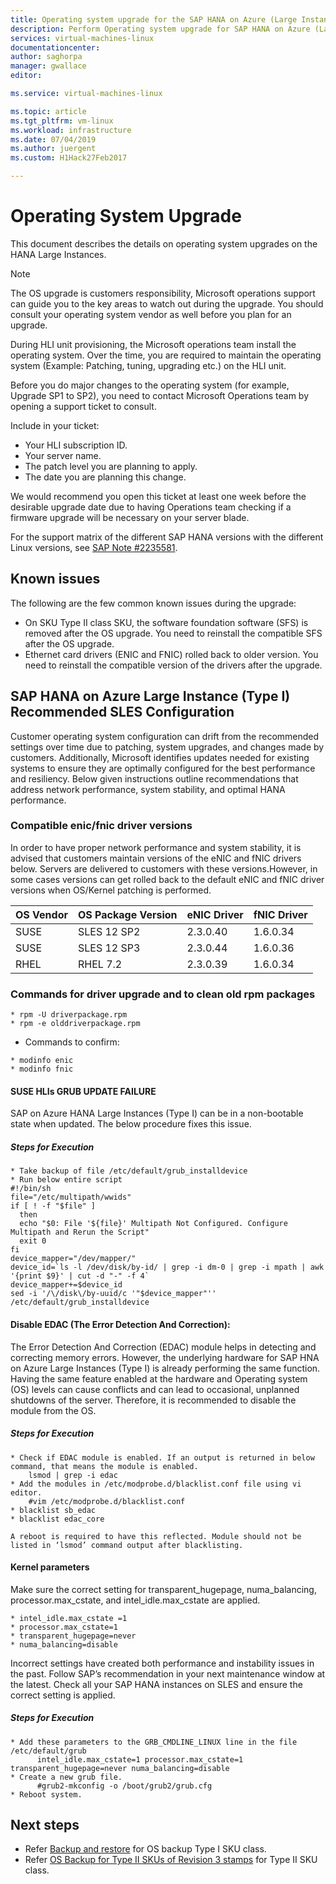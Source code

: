 ```yaml
---
title: Operating system upgrade for the SAP HANA on Azure (Large Instances)| Microsoft Docs
description: Perform Operating system upgrade for SAP HANA on Azure (Large Instances)
services: virtual-machines-linux
documentationcenter:
author: saghorpa
manager: gwallace
editor:

ms.service: virtual-machines-linux

ms.topic: article
ms.tgt_pltfrm: vm-linux
ms.workload: infrastructure
ms.date: 07/04/2019
ms.author: juergent
ms.custom: H1Hack27Feb2017

---
```

# Operating System Upgrade
This document describes the details on operating system upgrades on the HANA Large Instances.

>[!NOTE]
>The OS upgrade is customers responsibility, Microsoft operations support can guide you to the key areas to watch out during the upgrade. You should consult your operating system vendor as well before you plan for an upgrade.

During HLI unit provisioning, the Microsoft operations team install the operating system.
Over the time, you are required to maintain the operating system (Example: Patching, tuning, upgrading etc.) on the HLI unit.

Before you do major changes to the operating system (for example, Upgrade SP1 to SP2), you need to contact Microsoft Operations team by opening a support ticket to consult.

Include in your ticket:

* Your HLI subscription ID.
* Your server name.
* The patch level you are planning to apply.
* The date you are planning this change. 

We would recommend you open this ticket at least one week before the desirable upgrade date due to having Operations team checking if a firmware upgrade will be necessary on your server blade.


For the support matrix of the different SAP HANA versions with the different Linux versions, see [SAP Note #2235581](https://launchpad.support.sap.com/#/notes/2235581).


## Known issues

The following are the few common known issues during the upgrade:
- On SKU Type II class SKU, the software foundation software (SFS) is removed after the OS upgrade. You need to reinstall the compatible SFS after the OS upgrade.
- Ethernet card drivers (ENIC and FNIC) rolled back to older version. You need to reinstall the compatible version of the drivers after the upgrade.

## SAP HANA on Azure Large Instance (Type I) Recommended SLES Configuration

Customer operating system configuration can drift from the recommended settings over time due to patching, system upgrades, and changes made by customers.  Additionally, Microsoft identifies updates needed for existing systems to ensure they are optimally configured for the best performance and resiliency. Below given instructions outline recommendations that address network performance, system stability, and optimal HANA performance.

### Compatible enic/fnic driver versions
  In order to have proper network performance and system stability, it is advised that customers maintain versions of the eNIC and        fNIC drivers below. Servers are delivered to customers with these versions.However, in some cases versions can get rolled back to the default eNIC and fNIC driver versions when OS/Kernel patching is performed.
       
      
  |  OS Vendor    |  OS Package Version     |  eNIC Driver	|  fNIC Driver |
  |---------------|-------------------------|---------------|--------------|
  |   SUSE        |  SLES 12 SP2            |   2.3.0.40    |   1.6.0.34   |
  |   SUSE        |  SLES 12 SP3            |   2.3.0.44    |   1.6.0.36   |
  |   RHEL        |  RHEL 7.2               |   2.3.0.39    |   1.6.0.34   |
 

### Commands for driver upgrade and to clean old rpm packages
```
* rpm -U driverpackage.rpm
* rpm -e olddriverpackage.rpm
```

* Commands to confirm:
```
* modinfo enic
* modinfo fnic
```

#### SUSE HLIs GRUB UPDATE FAILURE
SAP on Azure HANA Large Instances (Type I) can be in a non-bootable state when updated. The below procedure fixes this issue.
##### Steps for Execution
```
* Take backup of file /etc/default/grub_installdevice
* Run below entire script
#!/bin/sh
file="/etc/multipath/wwids"
if [ ! -f "$file" ]
  then
  echo "$0: File '${file}' Multipath Not Configured. Configure Multipath and Rerun the Script"
  exit 0
fi
device_mapper="/dev/mapper/"
device_id=`ls -l /dev/disk/by-id/ | grep -i dm-0 | grep -i mpath | awk '{print $9}' | cut -d "-" -f 4`
device_mapper+=$device_id
sed -i '/\/disk\/by-uuid/c '"$device_mapper"'' /etc/default/grub_installdevice
```

#### Disable EDAC (The Error Detection And Correction):
   The Error Detection And Correction (EDAC) module helps in detecting and correcting memory errors. However, the underlying hardware for SAP HNA on Azure Large Instances (Type I) is already performing the same function. Having the same feature enabled at the hardware and Operating system (OS) levels can cause conflicts and can lead to occasional, unplanned shutdowns of the server. Therefore, it is recommended to disable the module from the OS.

##### Steps for Execution
```
* Check if EDAC module is enabled. If an output is returned in below command, that means the module is enabled. 
    lsmod | grep -i edac 
* Add the modules in /etc/modprobe.d/blacklist.conf file using vi editor.
    #vim /etc/modprobe.d/blacklist.conf
* blacklist sb_edac
* blacklist edac_core

A reboot is required to have this reflected. Module should not be listed in ‘lsmod’ command output after blacklisting.
```

#### Kernel parameters
   Make sure the correct setting for transparent_hugepage, numa_balancing, processor.max_cstate, and intel_idle.max_cstate are applied.
```         
* intel_idle.max_cstate =1
* processor.max_cstate=1
* transparent_hugepage=never
* numa_balancing=disable
```
Incorrect settings have created both performance and instability issues in the past. Follow SAP’s recommendation in your next maintenance window at the latest. Check all your SAP HANA instances on SLES and ensure the correct setting is applied.

##### Steps for Execution
```
* Add these parameters to the GRB_CMDLINE_LINUX line in the file /etc/default/grub 
      intel_idle.max_cstate=1 processor.max_cstate=1 transparent_hugepage=never numa_balancing=disable
* Create a new grub file.
      #grub2-mkconfig -o /boot/grub2/grub.cfg
* Reboot system.
```

## Next steps
- Refer [Backup and restore](hana-overview-high-availability-disaster-recovery.md) for OS backup Type I SKU class.
- Refer [OS Backup for Type II SKUs of Revision 3 stamps](os-backup-type-ii-skus.md) for Type II SKU class.
